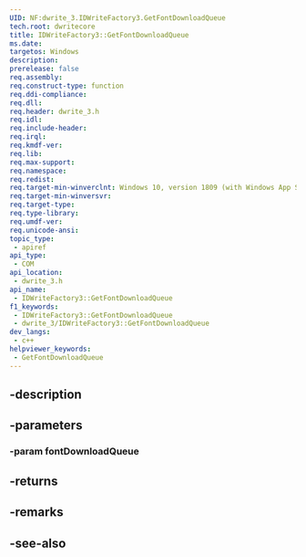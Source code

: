 ```yaml
---
UID: NF:dwrite_3.IDWriteFactory3.GetFontDownloadQueue
tech.root: dwritecore
title: IDWriteFactory3::GetFontDownloadQueue
ms.date: 
targetos: Windows
description: 
prerelease: false
req.assembly: 
req.construct-type: function
req.ddi-compliance: 
req.dll: 
req.header: dwrite_3.h
req.idl: 
req.include-header: 
req.irql: 
req.kmdf-ver: 
req.lib: 
req.max-support: 
req.namespace: 
req.redist: 
req.target-min-winverclnt: Windows 10, version 1809 (with Windows App SDK 0.5 or later)
req.target-min-winversvr: 
req.target-type: 
req.type-library: 
req.umdf-ver: 
req.unicode-ansi: 
topic_type:
 - apiref
api_type:
 - COM
api_location:
 - dwrite_3.h
api_name:
 - IDWriteFactory3::GetFontDownloadQueue
f1_keywords:
 - IDWriteFactory3::GetFontDownloadQueue
 - dwrite_3/IDWriteFactory3::GetFontDownloadQueue
dev_langs:
 - c++
helpviewer_keywords:
 - GetFontDownloadQueue
---
```


## -description

## -parameters

### -param fontDownloadQueue

## -returns

## -remarks

## -see-also

